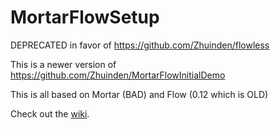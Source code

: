 # MortarFlowSetup

DEPRECATED in favor of https://github.com/Zhuinden/flowless

This is a newer version of https://github.com/Zhuinden/MortarFlowInitialDemo

This is all based on Mortar (BAD) and Flow (0.12 which is OLD)

Check out the [wiki](https://github.com/Zhuinden/MortarFlowSetup/wiki).
